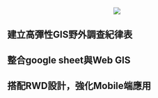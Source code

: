 <h1 align="center"><img src="https://i.imgur.com/GkYjErw.png"/></h1>

## 建立高彈性GIS野外調查紀律表
## 整合google sheet與Web GIS
## 搭配RWD設計，強化Mobile端應用
